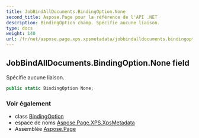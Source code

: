 ```yaml
---
title: JobBindAllDocuments.BindingOption.None
second_title: Aspose.Page pour la référence de l'API .NET
description: BindingOption champ. Spécifie aucune liaison.
type: docs
weight: 140
url: /fr/net/aspose.page.xps.xpsmetadata/jobbindalldocuments.bindingoption/none/
---
```

## JobBindAllDocuments.BindingOption.None field

Spécifie aucune liaison.

```csharp
public static BindingOption None;
```

### Voir également

* class [BindingOption](../)
* espace de noms [Aspose.Page.XPS.XpsMetadata](../../jobbindalldocuments.bindingoption/)
* Assemblée [Aspose.Page](../../../)


